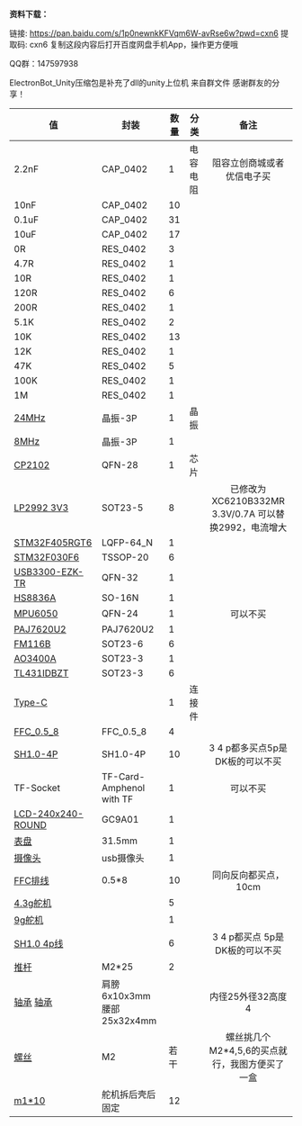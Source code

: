 **资料下载：**

链接: https://pan.baidu.com/s/1p0newnkKFVqm6W-avRse6w?pwd=cxn6 提取码: cxn6 复制这段内容后打开百度网盘手机App，操作更方便哦

QQ群：147597938

ElectronBot_Unity压缩包是补充了dll的unity上位机 来自群文件 感谢群友的分享！

| 值                                                           | 封装                       | 数量 | 分类     |                         备注                          |
| ------------------------------------------------------------ | -------------------------- | ---- | -------- | :---------------------------------------------------: |
| 2.2nF                                                        | CAP_0402                   | 1    | 电容电阻 |              阻容立创商城或者优信电子买               |
| 10nF                                                         | CAP_0402                   | 10   |          |                                                       |
| 0.1uF                                                        | CAP_0402                   | 31   |          |                                                       |
| 10uF                                                         | CAP_0402                   | 17   |          |                                                       |
| 0R                                                           | RES_0402                   | 3    |          |                                                       |
| 4.7R                                                         | RES_0402                   | 1    |          |                                                       |
| 10R                                                          | RES_0402                   | 1    |          |                                                       |
| 120R                                                         | RES_0402                   | 6    |          |                                                       |
| 200R                                                         | RES_0402                   | 1    |          |                                                       |
| 5.1K                                                         | RES_0402                   | 2    |          |                                                       |
| 10K                                                          | RES_0402                   | 13   |          |                                                       |
| 12K                                                          | RES_0402                   | 1    |          |                                                       |
| 47K                                                          | RES_0402                   | 5    |          |                                                       |
| 100K                                                         | RES_0402                   | 1    |          |                                                       |
| 1M                                                           | RES_0402                   | 1    |          |                                                       |
| [24MHz](https://item.taobao.com/item.htm?spm=a1z09.2.0.0.1f3c2e8df9Af9i&id=569633363622&_u=b20q7cgb7b7b) | 晶振-3P                    | 1    | 晶振     |                                                       |
| [8MHz](https://item.taobao.com/item.htm?spm=a1z09.2.0.0.1f3c2e8df9Af9i&id=569633363622&_u=b20q7cgb7b7b) | 晶振-3P                    | 1    |          |                                                       |
| [CP2102](https://item.taobao.com/item.htm?spm=a1z10.3-c-s.w4002-21223910208.11.38616a4bJvtoO5&id=522575454240) | QFN-28                     | 1    | 芯片     |                                                       |
| [LP2992 3V3](https://item.taobao.com/item.htm?spm=a1z09.2.0.0.29ee2e8dahZw7u&id=559236610497&_u=s20q7cgb15f7) | SOT23-5                    | 8    |          | 已修改为XC6210B332MR 3.3V/0.7A 可以替换2992，电流增大 |
| [STM32F405RGT6](https://item.taobao.com/item.htm?spm=2013.1.w4018-21223910180.7.37634c481b1TNL&scm=1007.11837.279802.0&id=522577756409&pvid=aa1f18aa-1d2d-4c48-aca4-2510d8bd8b76) | LQFP-64_N                  | 1    |          |                                                       |
| [STM32F030F6](https://item.taobao.com/item.htm?spm=a1z0d.6639537.1997196601.14.6ce87484rl1x1l&id=522554611977) | TSSOP-20                   | 6    |          |                                                       |
| [USB3300-EZK-TR](https://item.taobao.com/item.htm?spm=a1z09.2.0.0.1f3c2e8df9Af9i&id=615706097828&_u=b20q7cgb7b9f) | QFN-32                     | 1    |          |                                                       |
| [HS8836A](https://detail.tmall.com/item.htm?areaId=370200&cat_id=2&id=622686776816&is_b=1&rn=012d1283f6082d96b68273b8aa71ba9c&skuId=4579453447881&spm=a220m.1000858.1000725.16.100120c7B8uvTI&user_id=2206972742543) | SO-16N                     | 1    |          |                                                       |
| [MPU6050](https://item.taobao.com/item.htm?spm=a1z10.3-c-s.w4002-21223910208.13.12246a4bkkMiAU&id=522575310310) | QFN-24                     | 1    |          |                       可以不买                        |
| [PAJ7620U2](https://item.taobao.com/item.htm?spm=a1z09.2.0.0.1f3c2e8df9Af9i&id=571178228286&_u=b20q7cgb3b28) | PAJ7620U2                  | 1    |          |                                                       |
| [FM116B](https://item.taobao.com/item.htm?spm=a1z09.2.0.0.1f3c2e8df9Af9i&id=618979113359&_u=b20q7cgb4a9d) | SOT23-6                    | 6    |          |                                                       |
| [AO3400A](https://item.taobao.com/item.htm?spm=a1z10.3-c-s.w4002-21223910208.9.43706a4bLb8vCV&id=522574089119) | SOT23-3                    | 1    |          |                                                       |
| [TL431IDBZT](https://item.taobao.com/item.htm?spm=a1z09.2.0.0.67002e8dJ6XlJx&id=554339815306&_u=b20q7cgbc675) | SOT23-3                    | 6    |          |                                                       |
| [Type-C](https://item.taobao.com/item.htm?spm=a1z09.2.0.0.62442e8demH03x&id=573090887123&_u=g20q7cgb5a83) |                            | 1    | 连接件   |                                                       |
| [FFC_0.5_8](https://item.taobao.com/item.htm?spm=a1z09.2.0.0.62442e8dmareSl&id=552629356951&_u=g20q7cgb4b1f) | FFC_0.5_8                  | 4    |          |                                                       |
| [SH1.0-4P](https://item.taobao.com/item.htm?spm=a1z09.2.0.0.62442e8demH03x&id=565715285795&_u=g20q7cgbab7d) | SH1.0-4P                   | 10   |          |            3 4 p都多买点5p是DK板的可以不买            |
| TF-Socket                                                    | TF-Card-Amphenol with TF   | 1    |          |                       可以不买                        |
| [LCD-240x240-ROUND](https://item.taobao.com/item.htm?spm=a210c.1.0.0.79791debq2j2F8&id=666438287702&qq-pf-to=pcqq.c2c) | GC9A01                     | 1    |          |                                                       |
| [表盘](https://item.taobao.com/item.htm?spm=a1z09.2.0.0.1f3c2e8df9Af9i&id=624702562166&_u=b20q7cgb2244) | 31.5mm                     | 1    |          |                                                       |
| [摄像头](https://item.taobao.com/item.htm?spm=a1z09.2.0.0.1f3c2e8df9Af9i&id=567717780577&_u=b20q7cgb6b84) | usb摄像头                  | 1    |          |                                                       |
| [FFC排线](https://item.taobao.com/item.htm?spm=a1z09.2.0.0.5cf62e8dtZRRxc&id=549590794021&_u=p20q7cgb7a40) | 0.5*8                      | 10   |          |                 同向反向都买点，10cm                  |
| [4.3g舵机](https://item.taobao.com/item.htm?spm=a1z09.2.0.0.1f3c2e8df9Af9i&id=601889539677&_u=b20q7cgb34d4) |                            | 5    |          |                                                       |
| [9g舵机](https://item.taobao.com/item.htm?spm=a1z09.2.0.0.5cf62e8dtZRRxc&id=577455964879&_u=p20q7cgb27e6) |                            | 1    |          |                                                       |
| [SH1.0 4p线](https://item.taobao.com/item.htm?spm=a1z09.2.0.0.62442e8demH03x&id=565360096163&_u=g20q7cgb107d) |                            | 6    |          |            3 4 p都买点 5p是DK板的可以不买             |
| [推杆](https://item.taobao.com/item.htm?spm=a1z09.2.0.0.1f3c2e8df9Af9i&id=597058278501&_u=b20q7cgb396b) | M2*25                      | 2    |          |                                                       |
| [轴承](https://item.taobao.com/item.htm?spm=a1z09.2.0.0.1f3c2e8df9Af9i&id=550670695721&_u=b20q7cgbace2)      [轴承](https://item.taobao.com/item.htm?spm=a1z09.2.0.0.1f3c2e8df9Af9i&id=626925470285&_u=b20q7cgbb95a) | 肩膀6x10x3mm 腰部25x32x4mm |      |          |                   内径25外径32高度4                   |
| [螺丝](https://item.taobao.com/item.htm?spm=a1z09.2.0.0.1f3c2e8df9Af9i&id=571154046536&_u=b20q7cgb74bb) | M2                         | 若干 |          |    螺丝挑几个M2*4,5,6的买点就行，我图方便买了一盒     |
| [m1*10](https://item.taobao.com/item.htm?spm=a1z09.2.0.0.98452e8dyw0XaE&id=591244120254&_u=m20q7cgb4fc2) | 舵机拆后壳后固定           | 12   |          |                                                       |
